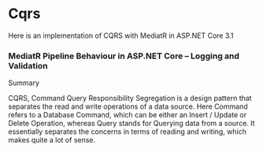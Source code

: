 # Cqrs
Here is an implementation of CQRS with MediatR in ASP.NET Core 3.1

### MediatR Pipeline Behaviour in ASP.NET Core – Logging and Validation

Summary

CQRS, Command Query Responsibility Segregation is a design pattern that separates the read and write operations of a data source. Here Command refers to a Database Command, which can be either an Insert / Update or Delete Operation, whereas Query stands for Querying data from a source. It essentially separates the concerns in terms of reading and writing, which makes quite a lot of sense.
